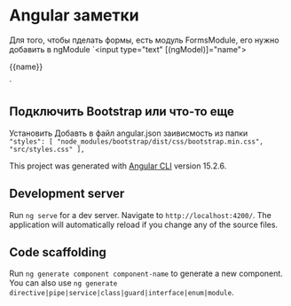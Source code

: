 # Angular заметки

Для того, чтобы пделать формы, есть модуль FormsModule, его нужно добавить в ngModule
`<input type="text" [(ngModel)]="name">
<p>{{name}}</p>`


## Подключить Bootstrap или что-то еще 
Установить 
Добавть в файл angular.json заивисмость из папки
` "styles": [
              "node_modules/bootstrap/dist/css/bootstrap.min.css",
              "src/styles.css"
            ],`




This project was generated with [Angular CLI](https://github.com/angular/angular-cli) version 15.2.6.

## Development server

Run `ng serve` for a dev server. Navigate to `http://localhost:4200/`. The application will automatically reload if you change any of the source files.

## Code scaffolding

Run `ng generate component component-name` to generate a new component. You can also use `ng generate directive|pipe|service|class|guard|interface|enum|module`.
